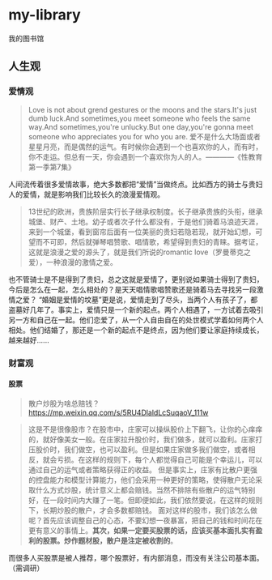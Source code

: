 # my-library
我的图书馆

## 人生观

### 爱情观

> Love is not about grend gestures or the moons and the stars.It's just dumb luck.And sometimes,you meet someone who feels the same way.And sometimes,you're unlucky.But one day,you're gonna meet someone who appreciates you for who you are.
爱不是什么大场面或者星星月亮，而是偶然的运气。有时候你会遇到一个也喜欢你的人，而有时，你不走运。但总有一天，你会遇到一个喜欢你为人的人。————《性教育第一季第7集》

人间流传着很多爱情故事，绝大多数都把“爱情”当做终点。比如西方的骑士与贵妇人的爱情，就是影响我们比较长久的浪漫爱情观。
> 13世纪的欧洲，贵族阶层实行长子继承权制度。长子继承贵族的头衔，继承城堡、财产、土地。幼子或者次子什么都没有，于是他们骑着马浪迹天涯，来到一个城堡，看到窗帘后面有一位美丽的贵妇若隐若现，就开始幻想，可望而不可即，然后就弹琴唱赞歌、唱情歌，希望得到贵妇的青睐。据考证，这就是浪漫之爱的源头了，就是我们所说的romantic love（罗曼蒂克之爱），一种浪漫的激情之爱。

也不管骑士是不是得到了贵妇，总之这就是爱情了，更别说如果骑士得到了贵妇，今后是怎么在一起，怎么相处的？是天天唱情歌唱赞歌还是骑着马去寻找另一段激情之爱？
“婚姻是爱情的坟墓”更是说，爱情走到了尽头，当两个人有孩子了，都盗墓好几年了。事实上，爱情只是一个新的起点。两个人相遇了，一方试着去吸引另一方和自己在一起。他们恋爱了，从一个人自由自在的处世模式学着如何两个人相处。他们结婚了，那还是一个新的起点不是终点，因为他们要让家庭持续成⻓，越来越好......

### 财富观

#### 股票

> 散户炒股为啥总赔钱？https://mp.weixin.qq.com/s/5RU4DlaldLcSuqaoV_111w

> 这是不是很像股市？在股市中，庄家可以操纵股价上下翻飞，让你的心痒痒的，就好像美女一般。在庄家拉升股价时，我们做多，就可以盈利。庄家打压股价时，我们做空，也可以盈利。但是如果庄家做多我们做空，或者相反，就会亏损。在这样的规则下，每个人都觉得自己可能是个幸运儿，可以通过自己的运气或者策略获得正的收益。
但是事实上，庄家有比散户更强的控盘能力和模型计算能力，他们会采用一种更好的策略，使得散户无论采取什么方式炒股，统计意义上都会赔钱。当然不排除有些散户的运气特别好，在一段时间内大赚了一笔。但即便如此，我们依然要说，在这样的规则下，长期炒股的散户，才会多数都赔钱。
面对这样的股市，我们该怎么做呢？首先应该调整自己的心态，不要幻想一夜暴富，把自己的钱和时间花在更有意义的事情上。**其次，如果一定要买股票的话，应该买基本面扎实有盈利的股票。炒作题材股，散户是注定被收割的**。

而很多人买股票是被人推荐，哪个股票好，有内部消息，而没有关注公司基本面。（需调研）
